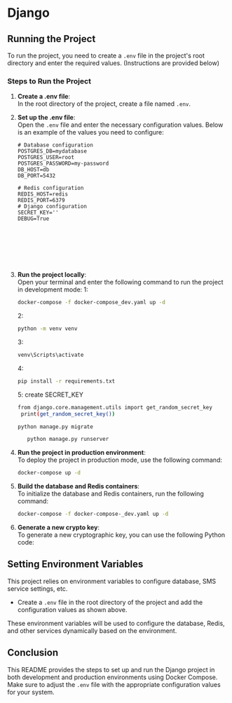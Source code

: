 
# Django 


## Running the Project

To run the project, you need to create a `.env` file in the project's root directory and enter the required values. (Instructions are provided below)

### Steps to Run the Project

1. **Create a .env file**:  
   In the root directory of the project, create a file named `.env`.

2. **Set up the .env file**:  
   Open the `.env` file and enter the necessary configuration values. Below is an example of the values you need to configure:

   ```env
   # Database configuration
   POSTGRES_DB=mydatabase
   POSTGRES_USER=root
   POSTGRES_PASSWORD=my-password
   DB_HOST=db
   DB_PORT=5432
   
   # Redis configuration
   REDIS_HOST=redis
   REDIS_PORT=6379
   # Django configuration
   SECRET_KEY=''
   DEBUG=True








4. **Run the project locally**:  
   Open your terminal and enter the following command to run the project in development mode:
   1: 
      ```bash
   docker-compose -f docker-compose_dev.yaml up -d

    ```
   2:
   
   ```bash
   python -m venv venv
   ```
   3:
   ```bash
   venv\Scripts\activate
   ```
   4:
   ```bash
   pip install -r requirements.txt
   ```
   5: create SECRET_KEY
      
   ```bash
   from django.core.management.utils import get_random_secret_key
    print(get_random_secret_key())
   ```
   
   
   ```bash
   python manage.py migrate
   ```
   ```bash
      python manage.py runserver   
   ```
   



6. **Run the project in production environment**:  
   To deploy the project in production mode, use the following command:

   ```bash
   docker-compose up -d
   ```

7. **Build the database and Redis containers**:  
   To initialize the database and Redis containers, run the following command:

   ```bash
   docker-compose -f docker-compose-_dev.yaml up -d 
   ```

8. **Generate a new crypto key**:  
   To generate a new cryptographic key, you can use the following Python code:


## Setting Environment Variables

This project relies on environment variables to configure database, SMS service settings, etc. 

- Create a `.env` file in the root directory of the project and add the configuration values as shown above.

These environment variables will be used to configure the database, Redis, and other services dynamically based on the environment.

## Conclusion

This README provides the steps to set up and run the Django project in both development and production environments using Docker Compose. Make sure to adjust the `.env` file with the appropriate configuration values for your system.

